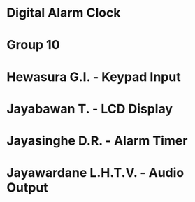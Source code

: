 # Digital Alarm Clock
# Group 10

# Hewasura G.I. - Keypad Input
# Jayabawan T. - LCD Display
# Jayasinghe D.R. - Alarm Timer
# Jayawardane L.H.T.V. - Audio Output


